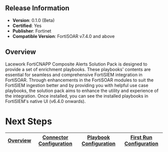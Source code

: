 ## Release Information

- **Version**:  0.1.0 (Beta)
- **Certified**: Yes 
- **Publisher**: Fortinet 
- **Compatible Version**: FortiSOAR v7.4.0 and above

## Overview

Lacework FortiCNAPP Composite Alerts Solution Pack is designed to provide a set of enrichment playbooks. These playbooks' contents are essential for seamless and comprehensive FortiSIEM integration in FortiSOAR. Through enhancements in the FortiSOAR modules to suit the FortiSIEM ingestion better and by providing you with helpful use case playbooks, the solution pack aims to enhance the utility and experience of the integration. Once installed, you can see the installed playbooks in FortiSIEM's native UI (v6.4.0 onwards).

# Next Steps 
 
| [Overview](https://github.com/credibleforce/solution-pack-lacework-forticnapp/blob/develop/docs/setup.md#overview) | [Connector Configuration](https://github.com/credibleforce/solution-pack-lacework-forticnapp/blob/develop/docs/setup.md#fortisoar-connector-configuration) | [Playbook Configuration](https://github.com/credibleforce/solution-pack-lacework-forticnapp/blob/develop/docs/setup.md#playbook-configuration) | [First Run Configuration](https://github.com/credibleforce/solution-pack-lacework-forticnapp/blob/develop/docs/setup.md#first-run-configuration) |
|--------------------------------------------|----------------------------------------------|------------------------|------------------------------|